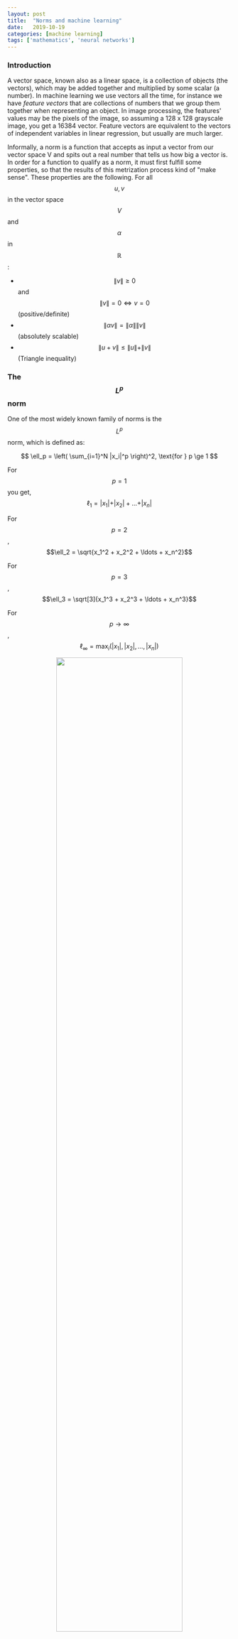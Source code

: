 ```yaml
---
layout: post
title:  "Norms and machine learning"
date:   2019-10-19
categories: [machine learning]
tags: ['mathematics', 'neural networks']
---
```


### Introduction
A vector space, known also as a linear space, is a collection of objects (the vectors),
which may be added together and multiplied by some scalar (a number). In machine learning
we use vectors all the time, for instance we have *feature vectors* that are collections
of numbers that we group them together when representing an object. In image processing,
the features' values may be the pixels of the image, so assuming a 128 x 128 grayscale image,
you get a 16384 vector. Feature vectors are equivalent to the vectors of independent variables
in linear regression, but usually are much larger.

Informally, a norm is a function that accepts as input a vector from our vector space V and spits out a real
number that tells us how big a vector is. In order for a function to qualify as a norm,
it must first fulfill some properties, so that the results of this metrization process kind of
"make sense". These properties are the following. For all $$u, v$$ in the vector space $$V$$
and $$\alpha$$ in $$\mathbb{R}$$:

* $$\|v\| \ge 0$$ and $$\|v\| = 0 \Leftrightarrow v = 0$$ (positive/definite)
* $$\| \alpha v \| = \|\alpha\| \| v \|$$ (absolutely scalable)
* $$\|u+v\| \le \|u\|+\|v\|$$ (Triangle inequality)

### The $$L^p$$ norm
One of the most widely known family of norms is the $$L^p$$ norm, which is defined as:

$$
\ell_p = \left( \sum_{i=1}^N |x_i|^p \right)^2, \text{for } p \ge 1
$$

For $$p = 1$$ you get, $$\ell_1 = \vert x_1 \vert + \vert x_2 \vert + \ldots + \vert x_n \vert$$

For $$p = 2$$, $$\ell_2 = \sqrt{x_1^2 + x_2^2 + \ldots + x_n^2}$$

For $$p = 3$$, $$\ell_3 = \sqrt[3]{x_1^3 + x_2^3 + \ldots + x_n^3}$$

For $$p \to \infty$$, $$\ell_\infty = \max_i (\vert x_1 \vert, \vert x_2 \vert, \ldots, \vert x_n \vert)$$

<p align="center">
 <img style="width: 75%; height: 75%" src="{{ site.url }}/images/lp_norms_2d.png">
</p>
